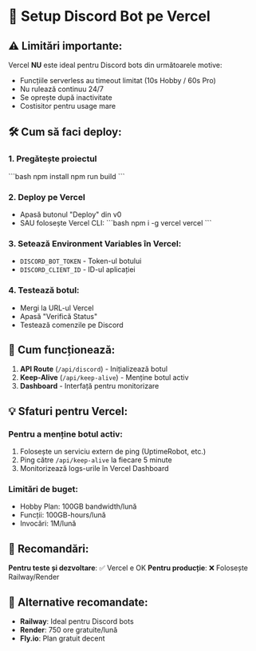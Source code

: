 # 🚀 Setup Discord Bot pe Vercel

## ⚠️ Limitări importante:

Vercel **NU** este ideal pentru Discord bots din următoarele motive:
- Funcțiile serverless au timeout limitat (10s Hobby / 60s Pro)
- Nu rulează continuu 24/7
- Se oprește după inactivitate
- Costisitor pentru usage mare

## 🛠️ Cum să faci deploy:

### 1. Pregătește proiectul
\`\`\`bash
npm install
npm run build
\`\`\`

### 2. Deploy pe Vercel
- Apasă butonul "Deploy" din v0
- SAU folosește Vercel CLI:
\`\`\`bash
npm i -g vercel
vercel
\`\`\`

### 3. Setează Environment Variables în Vercel:
- `DISCORD_BOT_TOKEN` - Token-ul botului
- `DISCORD_CLIENT_ID` - ID-ul aplicației

### 4. Testează botul:
- Mergi la URL-ul Vercel
- Apasă "Verifică Status"
- Testează comenzile pe Discord

## 🔧 Cum funcționează:

1. **API Route** (`/api/discord`) - Inițializează botul
2. **Keep-Alive** (`/api/keep-alive`) - Menține botul activ
3. **Dashboard** - Interfață pentru monitorizare

## 💡 Sfaturi pentru Vercel:

### Pentru a menține botul activ:
1. Folosește un serviciu extern de ping (UptimeRobot, etc.)
2. Ping către `/api/keep-alive` la fiecare 5 minute
3. Monitorizează logs-urile în Vercel Dashboard

### Limitări de buget:
- Hobby Plan: 100GB bandwidth/lună
- Funcții: 100GB-hours/lună
- Invocări: 1M/lună

## 🎯 Recomandări:

**Pentru teste și dezvoltare**: ✅ Vercel e OK
**Pentru producție**: ❌ Folosește Railway/Render

## 🔗 Alternative recomandate:
- **Railway**: Ideal pentru Discord bots
- **Render**: 750 ore gratuite/lună
- **Fly.io**: Plan gratuit decent
